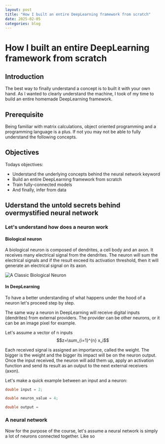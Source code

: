 ```yaml
---
layout: post
title: "How I built an entire DeepLearning framework from scratch"
date: 2025-02-05
categories: blog
---
```


# How I built an entire DeepLearning framework from scratch

## Introduction

The best way to finally understand a concept is to built it with your own hand. As I wanted to clearly understand the machine, I took of my time to build an entire homemade DeepLearning framework.

## Prerequisite

Being familiar with matrix calculations, object oriented programming and a programming language is a plus.
If not you may not be able to fully understand the following concepts.

## Objectives

Todays objectives:
- Understand the underlying concepts behind the neural network keyword
- Build an entire DeepLearning framework from scratch
- Train fully-connected models
- And finally, infer from data

## Uderstand the untold secrets behind overmystified neural network

### Let's understand how does a neuron work

#### Biological neuron

A biological neuron is composed of dendrites, a cell body and an axon. It receives many electrical signal from the dendrites. The neuron will sum the electrical signals and if the result exceed its activation threshold, then it will generate an electrical signal on its axon.

![A Classic Biological Neuron](/boost-your-code/assets/a_classic_biological_neuron.png)

#### In DeepLearning

To have a better understanding of what happens under the hood of a neuron let's proceed step by step.

The same way a neuron in DeepLearning will receive digital inputs (dendrites) from external providers. The provider can be other neurons, or it can be an image pixel for example.

Let's assume a vector of n inputs $$z=\sum_{i=1}^{n} x_i$$

Each received signal is assigned an importance, called the weight. The bigger is the weight and the bigger its impact will be on the neuron output.
Once the input received, the neuron will add them up, apply an activation function and send its result as an output to the next external receivers (axon).

Let's make a quick example between an input and a neuron:
```csharp
double input = 2;

double neuron_value = 4;

double output = 
```

### A neural network

Now for the purpose of the course, let's assume a neural network is simply a lot of neurons connected together. Like so


